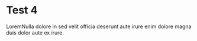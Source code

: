 # Test 4

LoremNulla dolore in sed velit officia deserunt aute irure enim dolore magna duis dolor aute ex irure.
